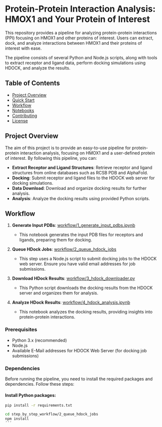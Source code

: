 # Protein-Protein Interaction Analysis: HMOX1 and Your Protein of Interest

This repository provides a pipeline for analyzing protein-protein interactions (PPI) focusing on HMOX1 and other proteins of interest. Users can extract, dock, and analyze interactions between HMOX1 and their proteins of interest with ease.

The pipeline consists of several Python and Node.js scripts, along with tools to extract receptor and ligand data, perform docking simulations using HDOCK, and analyze the results.

## Table of Contents

- [Project Overview](#project-overview)
- [Quick Start](#quick-start)
- [Workflow](#workflow)
- [Notebooks](#notebooks)
- [Contributing](#contributing)
- [License](#license)

## Project Overview

The aim of this project is to provide an easy-to-use pipeline for protein-protein interaction analysis, focusing on HMOX1 and a user-defined protein of interest. By following this pipeline, you can:

- **Extract Receptor and Ligand Structures**: Retrieve receptor and ligand structures from online databases such as RCSB PDB and AlphaFold.
- **Docking**: Submit receptor and ligand files to the HDOCK web server for docking simulations.
- **Data Download**: Download and organize docking results for further analysis.
- **Analysis**: Analyze the docking results using provided Python scripts.

## Workflow

1. **Generate Input PDBs**: [workflow/1_generate_input_pdbs.ipynb](workflow/1_generate_input_pdbs.ipynb)  
   - This notebook generates the input PDB files for receptors and ligands, preparing them for docking.

2. **Queue HDock Jobs**: [workflow/2_queue_hdock_jobs](workflow/2_queue_hdock_jobs)  
   - This step uses a Node.js script to submit docking jobs to the HDOCK web server. Ensure you have valid email addresses for job submissions.

3. **Download HDock Results**: [workflow/3_hdock_downloader.py](workflow/3_hdock_downloader.py)  
   - This Python script downloads the docking results from the HDOCK server and organizes them for analysis.

4. **Analyze HDock Results**: [workflow/4_hdock_analysis.ipynb](workflow/4_hdock_analysis.ipynb)  
   - This notebook analyzes the docking results, providing insights into protein-protein interactions.


### Prerequisites

- Python 3.x (recommended)
- Node.js
- Available E-Mail addresses for HDOCK Web Server (for docking job submissions)

### Dependencies

Before running the pipeline, you need to install the required packages and dependencies. Follow these steps:

#### Install Python packages:
```bash
pip install -r requirements.txt

cd step_by_step_workflow/2_queue_hdock_jobs
npm install
´´´

